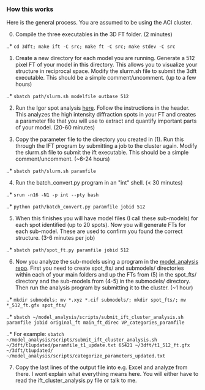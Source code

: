 ### How this works

Here is the general process. You are assumed to be using the ACI cluster.

0. Compile the three executables in the 3D FT folder. (2 minutes)

..* `cd 3dft; make ift -C src; make ft -C src; make stdev -C src`

1. Create a new directory for each model you are running. Generate a 512 pixel FT of your model in this directory. This allows you to visualize your structure in reciprocal space. Modify the slurm.sh file to submit the 3dft executable. This should be a simple comment/uncomment. (up to a few hours)

..* `sbatch path/slurm.sh modelfile outbase 512`

2. Run the Igor spot analysis [here](https://github.com/paul-voyles/Igor/blob/master/3D%20FFT%20Analysis.ipf). Follow the instructions in the header. This analyzes the high intensity diffraction spots in your FT and creates a parameter file that you will use to extract and quantify important parts of your model. (20-60 minutes)


3. Copy the parameter file to the directory you created in (1). Run this through the IFT program by submitting a job to the cluster again. Modify the slurm.sh file to submit the ift executable. This should be a simple comment/uncomment. (~6-24 hours)

..* `sbatch path/slurm.sh paramfile`

4. Run the batch_convert.py program in an "int" shell. (< 30 minutes)

..* `srun -n16 -N1 -p int --pty bash`

..* `python path/batch_convert.py paramfile jobid 512`

5. When this finishes you will have model files (I call these sub-models) for each spot identified (up to 20 spots). Now you will generate FTs for each sub-model. These are used to confirm you found the correct structure. (3-6 minutes per job)

..* `sbatch path/spot_ft.py paramfile jobid 512`

6. Now you analyze the sub-models using a program in the [model_analysis repo](https://github.com/refreshx2/model_analysis). First you need to create spot_fts/ and submodels/ directories within each of your main folders and up the FTs from (5) in the spot_fts/ directory and the sub-models from (4-5) in the submodels/ directory. Then run the analysis program by submitting it to the cluster. (~1 hour)

..* `mkdir submodels; mv *.xyz *.cif submodels/; mkdir spot_fts/; mv *_512_ft.gfx spot_fts/`

..* `sbatch ~/model_analysis/scripts/submit_ift_cluster_analysis.sh paramfile jobid original_ft main_ft_direc VP_categories_paramfile`

..* For example: `sbatch ~/model_analysis/scripts/submit_ift_cluster_analysis.sh ~/3dft/t1updated/paramfile_t1_update.txt 65421 ~/3dft/t1_512_ft.gfx ~/3dft/t1updated/ ~/model_analysis/scripts/categorize_parameters_updated.txt`

7. Copy the last lines of the output file into e.g. Excel and analyze from there. I wont explain what everything means here. You will either have to read the ift_cluster_analysis.py file or talk to me.
